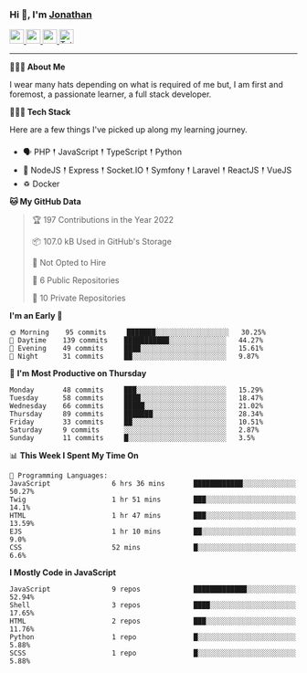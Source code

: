 ### Hi 👋, I'm [Jonathan](https://jonathan-d.ch) 

<p>
  <a href="https://www.twitter.com/redkill2108">
    <img src="https://img.shields.io/badge/twitter-%231DA1F2.svg?&style=for-the-badge&logo=twitter&logoColor=white" height=25>
  </a>
  <a href="https://www.linkedin.com/in/jdebetaz">
    <img src="https://img.shields.io/badge/linkedin-%230077B5.svg?&style=for-the-badge&logo=linkedin&logoColor=white" height=25>
  </a>
  <a href="https://www.instagram.com/jdebetaz/">
    <img src="https://img.shields.io/badge/instagram-%23E4405F.svg?&style=for-the-badge&logo=instagram&logoColor=white" height=25>
  </a>
  <a href="https://wakatime.com/@5c95ead1-71ee-4ecc-9a32-6c2b293dd432">
    <img src="https://wakatime.com/badge/user/5c95ead1-71ee-4ecc-9a32-6c2b293dd432.svg?style=for-the-badge" height=25 alt="Total time coded since Aug 23 2019" />
  </a>
</p>

-------

**🙋🏻‍♂️ About Me** 

<p>I wear many hats depending on what is required of me but, I am first and foremost, a passionate learner, a full stack developer.</p>

**👨🏻‍💻 Tech Stack** 

<p>Here are a few things I've picked up along my learning journey.</p>

- 🗣 PHP 𒑰 JavaScript 𒑰 TypeScript 𒑰 Python
- 🎒 NodeJS 𒑰 Express 𒑰 Socket.IO 𒑰 Symfony 𒑰 Laravel 𒑰 ReactJS 𒑰 VueJS
- ♽ Docker

<!--START_SECTION:waka-->
**🐱 My GitHub Data** 

> 🏆 197 Contributions in the Year 2022
 > 
> 📦 107.0 kB Used in GitHub's Storage 
 > 
> 🚫 Not Opted to Hire
 > 
> 📜 6 Public Repositories 
 > 
> 🔑 10 Private Repositories  
 > 
**I'm an Early 🐤** 

```text
🌞 Morning    95 commits     ███████░░░░░░░░░░░░░░░░░░   30.25% 
🌆 Daytime    139 commits    ███████████░░░░░░░░░░░░░░   44.27% 
🌃 Evening    49 commits     ████░░░░░░░░░░░░░░░░░░░░░   15.61% 
🌙 Night      31 commits     ██░░░░░░░░░░░░░░░░░░░░░░░   9.87%

```
📅 **I'm Most Productive on Thursday** 

```text
Monday       48 commits     ███░░░░░░░░░░░░░░░░░░░░░░   15.29% 
Tuesday      58 commits     ████░░░░░░░░░░░░░░░░░░░░░   18.47% 
Wednesday    66 commits     █████░░░░░░░░░░░░░░░░░░░░   21.02% 
Thursday     89 commits     ███████░░░░░░░░░░░░░░░░░░   28.34% 
Friday       33 commits     ██░░░░░░░░░░░░░░░░░░░░░░░   10.51% 
Saturday     9 commits      ░░░░░░░░░░░░░░░░░░░░░░░░░   2.87% 
Sunday       11 commits     █░░░░░░░░░░░░░░░░░░░░░░░░   3.5%

```


📊 **This Week I Spent My Time On** 

```text
💬 Programming Languages: 
JavaScript               6 hrs 36 mins       ████████████░░░░░░░░░░░░░   50.27% 
Twig                     1 hr 51 mins        ███░░░░░░░░░░░░░░░░░░░░░░   14.1% 
HTML                     1 hr 47 mins        ███░░░░░░░░░░░░░░░░░░░░░░   13.59% 
EJS                      1 hr 10 mins        ██░░░░░░░░░░░░░░░░░░░░░░░   9.0% 
CSS                      52 mins             █░░░░░░░░░░░░░░░░░░░░░░░░   6.6%

```

**I Mostly Code in JavaScript** 

```text
JavaScript               9 repos             █████████████░░░░░░░░░░░░   52.94% 
Shell                    3 repos             ████░░░░░░░░░░░░░░░░░░░░░   17.65% 
HTML                     2 repos             ███░░░░░░░░░░░░░░░░░░░░░░   11.76% 
Python                   1 repo              █░░░░░░░░░░░░░░░░░░░░░░░░   5.88% 
SCSS                     1 repo              █░░░░░░░░░░░░░░░░░░░░░░░░   5.88%

```



<!--END_SECTION:waka-->

